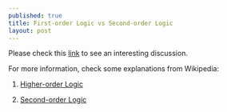 ```yaml
---
published: true
title: First-order Logic vs Second-order Logic
layout: post
---
```

Please check this [link](http://math.stackexchange.com/questions/23799/first-order-logic-vs-second-order-logic) to see an interesting discussion.

For more information, check some explanations from Wikipedia:

1. [Higher-order Logic](https://en.wikipedia.org/wiki/Higher-order_logic)

2. [Second-order Logic](https://en.wikipedia.org/wiki/Second-order_logic)